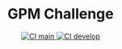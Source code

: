 <h1 align="center"> GPM Challenge </h1>

<div align="center">
    <a href="https://github.com/mariolucasdev/gpm-challenge-backend/actions/workflows/laravel.yml/badge.svg?branch=main">
        <img src="https://github.com/mariolucasdev/gpm-challenge-backend/actions/workflows/laravel.yml/badge.svg?branch=main" alt="CI main">
    </a>
    <a href="https://github.com/mariolucasdev/gpm-challenge-backend/actions/workflows/laravel.yml/badge.svg?branch=develop">
        <img src="https://github.com/mariolucasdev/gpm-challenge-backend/actions/workflows/laravel.yml/badge.svg?branch=develop" alt="CI develop">
    </a>
</div>

